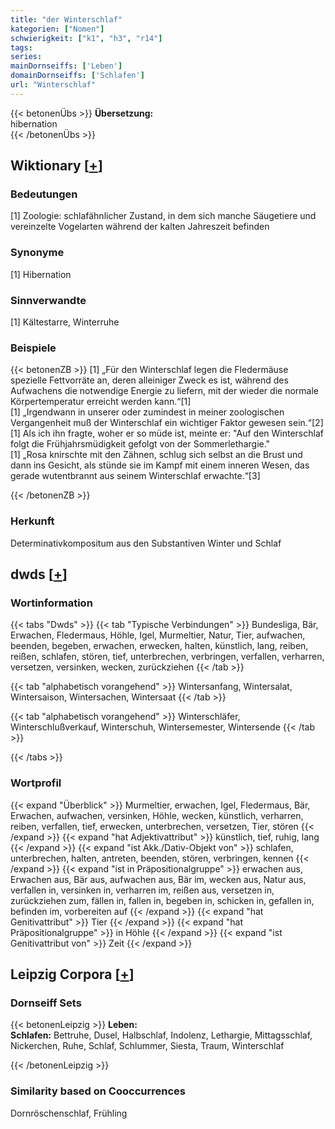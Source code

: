 ```yaml
---
title: "der Winterschlaf"
kategorien: ["Nomen"]
schwierigkeit: ["k1", "h3", "r14"]
tags:
series:
mainDornseiffs: ['Leben']
domainDornseiffs: ['Schlafen']
url: "Winterschlaf"
---
```


{{< betonenÜbs >}}
**Übersetzung:**  
hibernation  
{{< /betonenÜbs >}}

## Wiktionary [[+](https://de.wiktionary.org/wiki/Winterschlaf)]

### Bedeutungen
[1] Zoologie: schlafähnlicher Zustand, in dem sich manche Säugetiere und vereinzelte Vogelarten während der kalten Jahreszeit befinden  

### Synonyme
[1] Hibernation  

### Sinnverwandte
[1] Kältestarre, Winterruhe  

### Beispiele
{{< betonenZB >}}
[1] „Für den Winterschlaf legen die Fledermäuse spezielle Fettvorräte an, deren alleiniger Zweck es ist, während des Aufwachens die notwendige Energie zu liefern, mit der wieder die normale Körpertemperatur erreicht werden kann.“[1]  
[1] „Irgendwann in unserer oder zumindest in meiner zoologischen Vergangenheit muß der Winterschlaf ein wichtiger Faktor gewesen sein.“[2]  
[1] Als ich ihn fragte, woher er so müde ist, meinte er: "Auf den Winterschlaf folgt die Frühjahrsmüdigkeit gefolgt von der Sommerlethargie."  
[1] „Rosa knirschte mit den Zähnen, schlug sich selbst an die Brust und dann ins Gesicht, als stünde sie im Kampf mit einem inneren Wesen, das gerade wutentbrannt aus seinem Winterschlaf erwachte.“[3]  

{{< /betonenZB >}}
### Herkunft
Determinativkompositum aus den Substantiven Winter und Schlaf  



## dwds [[+](https://www.dwds.de/wb/Winterschlaf)]

### Wortinformation
{{< tabs "Dwds" >}}
{{< tab "Typische Verbindungen" >}}
Bundesliga, Bär, Erwachen, Fledermaus, Höhle, Igel, Murmeltier, Natur, Tier, aufwachen, beenden, begeben, erwachen, erwecken, halten, künstlich, lang, reiben, reißen, schlafen, stören, tief, unterbrechen, verbringen, verfallen, verharren, versetzen, versinken, wecken, zurückziehen
{{< /tab >}}

{{< tab "alphabetisch vorangehend" >}}
Wintersanfang, Wintersalat, Wintersaison, Wintersachen, Wintersaat
{{< /tab >}}

{{< tab "alphabetisch vorangehend" >}}
Winterschläfer, Winterschlußverkauf, Winterschuh, Wintersemester, Wintersende
{{< /tab >}}

{{< /tabs >}}

### Wortprofil
{{< expand "Überblick" >}} Murmeltier, erwachen, Igel, Fledermaus, Bär, Erwachen, aufwachen, versinken, Höhle, wecken, künstlich, verharren, reiben, verfallen, tief, erwecken, unterbrechen, versetzen, Tier, stören {{< /expand >}}
{{< expand "hat Adjektivattribut" >}} künstlich, tief, ruhig, lang {{< /expand >}}
{{< expand "ist Akk./Dativ-Objekt von" >}} schlafen, unterbrechen, halten, antreten, beenden, stören, verbringen, kennen {{< /expand >}}
{{< expand "ist in Präpositionalgruppe" >}} erwachen aus, Erwachen aus, Bär aus, aufwachen aus, Bär im, wecken aus, Natur aus, verfallen in, versinken in, verharren im, reißen aus, versetzen in, zurückziehen zum, fällen in, fallen in, begeben in, schicken in, gefallen in, befinden im, vorbereiten auf {{< /expand >}}
{{< expand "hat Genitivattribut" >}} Tier {{< /expand >}}
{{< expand "hat Präpositionalgruppe" >}} in Höhle {{< /expand >}}
{{< expand "ist Genitivattribut von" >}} Zeit {{< /expand >}}

## Leipzig Corpora [[+](https://corpora.uni-leipzig.de/en/res?word=Winterschlaf&corpusId=deu_newscrawl-public_2018)]

### Dornseiff Sets
{{< betonenLeipzig >}}
**Leben:**  
**Schlafen:** Bettruhe, Dusel, Halbschlaf, Indolenz, Lethargie, Mittagsschlaf, Nickerchen, Ruhe, Schlaf, Schlummer, Siesta, Traum, Winterschlaf  

{{< /betonenLeipzig >}}

### Similarity based on Cooccurrences
Dornröschenschlaf, Frühling

